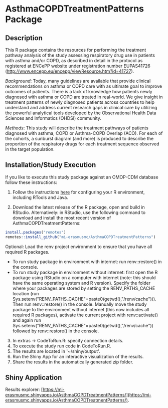 # AsthmaCOPDTreatmentPatterns Package

## Description
This R package contains the resources for performing the treatment pathway analysis of the study assessing respiratory drug use in patients with asthma and/or COPD, as described in detail in the protocol as registered at ENCePP website under registration number EUPAS41726 (http://www.encepp.eu/encepp/viewResource.htm?id=41727).

*Background*:
Today, many guidelines are available that provide clinical recommendations on asthma or COPD care with as ultimate goal to improve outcomes of patients. There is a lack of knowledge how patients newly diagnosed with asthma or COPD are treated in real-world. We give insight in treatment patterns of newly diagnosed patients across countries to help understand and address current research gaps in clinical care by utilizing the powerful analytical tools developed by the Observational Health Data Sciences and Informatics (OHDSI) community. 

*Methods*: 
This study will describe the treatment pathways of patients diagnosed with asthma, COPD or Asthma-COPD Overlap (ACO). For each of the cohorts, a sunburst diagram (and more) is produced to describe the proportion of the respiratory drugs for each treatment sequence observed in the target population. 

## Installation/Study Execution
If you like to execute this study package against an OMOP-CDM database follow these instructions:

1. Follow the instructions [here](https://ohdsi.github.io/Hades/rSetup.html) for configuring your R environment, including RTools and Java.

2. Download the latest release of the R package, open and build in RStudio. Alternatively: in RStudio, use the following command to download and install the most recent version of AsthmaCOPDTreatmentPatterns:

  ```r
  install.packages("remotes")
  remotes::install_github("mi-erasmusmc/AsthmaCOPDTreatmentPatterns")
  ```

Optional: Load the renv project environment to ensure that you have all required R packages.
- To run study package in environment with internet: run renv::restore() in the console.
- To run study package in environment without internet: first open the R package using RStudio on a computer with internet (note: this should have the same operating system and R version). Specify the folder where your packages are stored by setting the RENV_PATHS_CACHE location (run Sys.setenv("RENV_PATHS_CACHE"=paste0(getwd(),"/renv/cache"))). Then run renv::restore() in the console. Manually move the study package to the environment without internet (this now includes all required R packages), activate the current project with renv::activate() and again run Sys.setenv("RENV_PATHS_CACHE"=paste0(getwd(),"/renv/cache")) followed by renv::restore() in the console. 

3. In extras -> CodeToRun.R: specify connection details. 
4. To execute the study run code in CodeToRun.R. 
5. The results are located in '~/shiny/output'.
6. Run the Shiny App for an interactive visualization of the results.
7. Share the results in the automatically generated zip folder.

## Shiny Application
Results explorer: [https://mi-erasmusmc.shinyapps.io/AsthmaCOPDTreatmentPatterns/](https://mi-erasmusmc.shinyapps.io/AsthmaCOPDTreatmentPatterns/).




